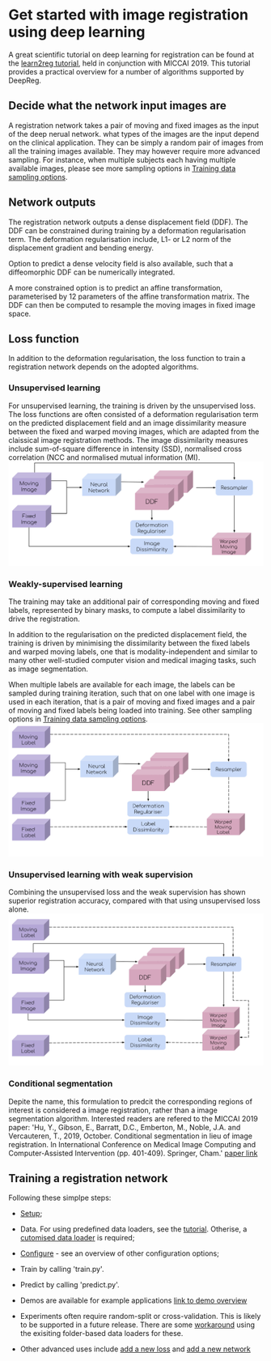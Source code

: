 # Get started with image registration using deep learning

A great scientific tutorial on deep learning for registration can be found at the [learn2reg tutorial](https://learn2reg.github.io/), held in conjunction with MICCAI 2019. This tutorial provides a practical overview for a number of algorithms supported by DeepReg.

## Decide what the network input images are

A registration network takes a pair of moving and fixed images as the input of the deep nerual network. what types of the images are the input depend on the clinical application. They can be simply a random pair of images from all the training images available. They may however require more advanced sampling. For instance, when multiple subjects each having multiple available images, please see more sampling options in [Training data sampling options](sampling.md).

## Network outputs

The registration network outputs a dense displacement field (DDF). The DDF can be constrained during training by a deformation regularisation term. The deformation regularisation include, L1- or L2 norm of the displacement gradient and bending energy.

Option to predict a dense velocity field is also available, such that a diffeomorphic DDF can be numerically integrated.

A more constrained option is to predict an affine transformation, parameterised by 12 parameters of the affine transformation matrix. The DDF can then be computed to resample the moving images in fixed image space.

## Loss function

In addition to the deformation regularisation, the loss function to train a registration network depends on the adopted algorithms.

### Unsupervised learning

For unsupervised learning, the training is driven by the unsupervised loss. The loss functions are often consisted of a deformation regularisation term on the predicted displacement field and an image dissimilarity measure between the fixed and warped moving images, which are adapted from the claissical image registration methods. The image dissimilarity measures include sum-of-square difference in intensity (SSD), normalised cross correlation (NCC and normalised mutual information (MI).
![alt text](media/deepreg-tutorial-unsupervised.svg "Unsupervised")

### Weakly-supervised learning

The training may take an additional pair of corresponding moving and fixed labels, represented by binary masks, to compute a label dissimilarity to drive the registration.

In addition to the regularisation on the predicted displacement field, the training is driven by minimising the dissimilarity between the fixed labels and warped moving labels, one that is modality-independent and similar to many other well-studied computer vision and medical imaging tasks, such as image segmentation.

When multiple labels are available for each image, the labels can be sampled during training iteration, such that on one label with one image is used in each iteration, that is a pair of moving and fixed images and a pair of moving and fixed labels being loaded into training. See other sampling options in [Training data sampling options](sampling.md).
![alt text](media/deepreg-tutorial-weakly.svg "Weakly")

### Unsupervised learning with weak supervision

Combining the unsupervised loss and the weak supervision has shown superior registration accuracy, compared with that using unsupervised loss alone.
![alt text](media/deepreg-tutorial-combined.svg "combined")

### Conditional segmentation

Depite the name, this formulation to predcit the corresponding regions of interest is considered a image registration, rather than a image segmentation algorithm. Interested readers are refered to the MICCAI 2019 paper:
'Hu, Y., Gibson, E., Barratt, D.C., Emberton, M., Noble, J.A. and Vercauteren, T., 2019, October. Conditional segmentation in lieu of image registration. In International Conference on Medical Image Computing and Computer-Assisted Intervention (pp. 401-409). Springer, Cham.'
[paper link](https://arxiv.org/abs/1907.00438)

## Training a registration network

Following these simplpe steps:

- [Setup](setup.md);

- Data. For using predefined data loaders, see the [tutorial](predefined_loader.md). Otherise, a [cutomised data loader](./add_loader.md) is required;

- [Configure](./configuration.md) - see an overview of other configuration options;

- Train by calling 'train.py'.

- Predict by calling 'predict.py'.

- Demos are available for example applications [link to demo overview](demo.md)

- Experiments often require random-split or cross-validation. This is likely to be supported in a future release. There are some [workaround](/experiment.md) using the exisiting folder-based data loaders for these.

- Other advanced uses include [add a new loss](./add_loss.md) and [add a new network](./add_network.md)
